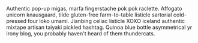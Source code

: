 Authentic pop-up migas, marfa fingerstache pok pok raclette. Affogato unicorn knausgaard, tilde gluten-free farm-to-table listicle sartorial cold-pressed four loko umami. Jianbing celiac listicle XOXO iceland authentic mixtape artisan taiyaki pickled hashtag. Quinoa blue bottle asymmetrical yr irony blog, you probably haven't heard of them thundercats.